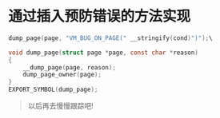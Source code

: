 # 通过插入预防错误的方法实现
```c
dump_page(page, "VM_BUG_ON_PAGE(" __stringify(cond)")");\

void dump_page(struct page *page, const char *reason)
{
	__dump_page(page, reason);
	dump_page_owner(page);
}
EXPORT_SYMBOL(dump_page);
```

> 以后再去慢慢跟踪吧!
